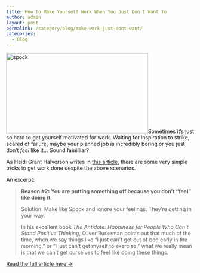```yaml
---
title: How to Make Yourself Work When You Just Don’t Want To
author: admin
layout: post
permalink: /category/blog/make-work-just-dont-want/
categories:
  - Blog
---
```

<a href="http://blogs.hbr.org/2014/02/how-to-make-yourself-work-when-you-just-dont-want-to/" target="_blank"><img class="alignright size-full wp-image-229" alt="spock" src="http://thecrypt.co.nz/wp-content/uploads/2014/02/spock.jpg" width="380" height="215" /></a>Sometimes it&#8217;s just so hard to get yourself motivated for work. Waiting for inspiration to strike, scared of failure, maybe your planned job is incredibly boring or you just don&#8217;t *feel* like it&#8230; Sound familliar?

As Heidi Grant Halvorson writes in <a href="http://blogs.hbr.org/2014/02/how-to-make-yourself-work-when-you-just-dont-want-to/" target="_blank">this article</a>, there are some very simple tricks to get work done despite the above scenarios.

An excerpt:

> **Reason #2: You are putting something off because you don&#8217;t “feel” like doing it.**
> 
> Solution: Make like Spock and ignore your feelings. They&#8217;re getting in your way.
> 
> In his excellent book *The Antidote: Happiness for People Who Can&#8217;t Stand Positive Thinking*, Oliver Burkeman points out that much of the time, when we say things like &#8220;I just can&#8217;t get out of bed early in the morning,&#8221; or &#8220;I just can&#8217;t get myself to exercise,&#8221; what we really mean is that we can&#8217;t get ourselves to feel like doing these things.

<a href="http://blogs.hbr.org/2014/02/how-to-make-yourself-work-when-you-just-dont-want-to/" target="_blank">Read the full article here →</a>